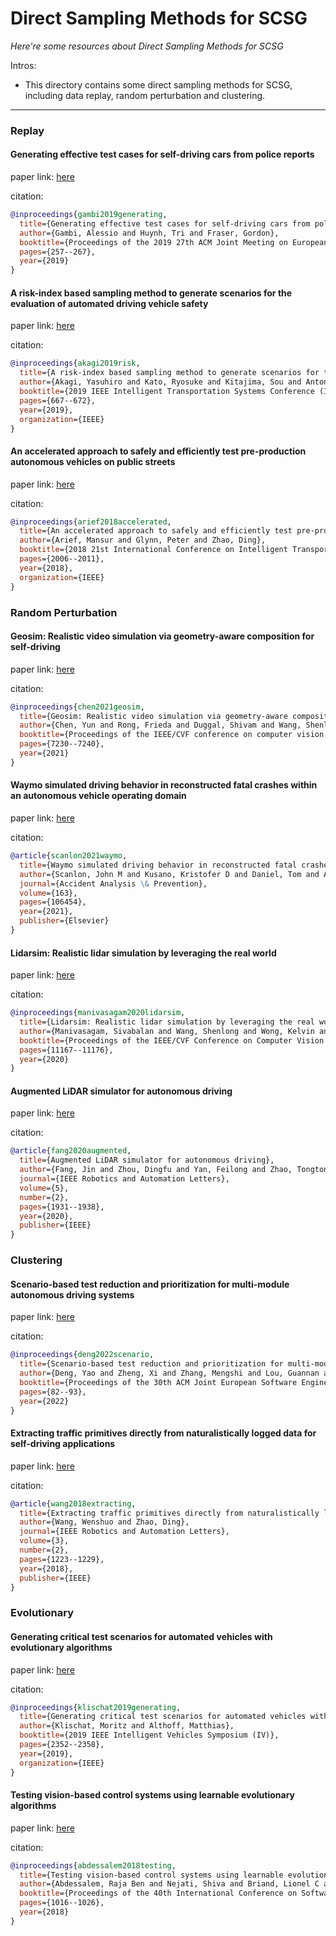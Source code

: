 # Direct Sampling Methods for SCSG
*Here're some resources about Direct Sampling Methods for SCSG*

Intros:

* This directory contains some direct sampling methods for SCSG, including data replay, random perturbation and clustering.

---

### Replay

#### Generating effective test cases for self-driving cars from police reports

paper link: [here](https://www.researchgate.net/profile/Alessio-Gambi/publication/335092283_Generating_effective_test_cases_for_self-driving_cars_from_police_reports/links/5d6d03a6a6fdcc547d726e2c/Generating-effective-test-cases-for-self-driving-cars-from-police-reports.pdf)

citation: 
```bibtex
@inproceedings{gambi2019generating,
  title={Generating effective test cases for self-driving cars from police reports},
  author={Gambi, Alessio and Huynh, Tri and Fraser, Gordon},
  booktitle={Proceedings of the 2019 27th ACM Joint Meeting on European Software Engineering Conference and Symposium on the Foundations of Software Engineering},
  pages={257--267},
  year={2019}
}
```

#### A risk-index based sampling method to generate scenarios for the evaluation of automated driving vehicle safety

paper link: [here](https://ieeexplore.ieee.org/abstract/document/8917311/)

citation: 
```bibtex
@inproceedings{akagi2019risk,
  title={A risk-index based sampling method to generate scenarios for the evaluation of automated driving vehicle safety},
  author={Akagi, Yasuhiro and Kato, Ryosuke and Kitajima, Sou and Antona-Makoshi, Jacobo and Uchida, Nobuyuki},
  booktitle={2019 IEEE Intelligent Transportation Systems Conference (ITSC)},
  pages={667--672},
  year={2019},
  organization={IEEE}
}
```
    
    

#### An accelerated approach to safely and efficiently test pre-production autonomous vehicles on public streets

paper link: [here](https://arxiv.org/pdf/1805.02114)

citation: 
```bibtex
@inproceedings{arief2018accelerated,
  title={An accelerated approach to safely and efficiently test pre-production autonomous vehicles on public streets},
  author={Arief, Mansur and Glynn, Peter and Zhao, Ding},
  booktitle={2018 21st International Conference on Intelligent Transportation Systems (ITSC)},
  pages={2006--2011},
  year={2018},
  organization={IEEE}
}
```
    


### Random Perturbation

#### Geosim: Realistic video simulation via geometry-aware composition for self-driving

paper link: [here](https://openaccess.thecvf.com/content/CVPR2021/papers/Chen_GeoSim_Realistic_Video_Simulation_via_Geometry-Aware_Composition_for_Self-Driving_CVPR_2021_paper.pdf)

citation: 
```bibtex
@inproceedings{chen2021geosim,
  title={Geosim: Realistic video simulation via geometry-aware composition for self-driving},
  author={Chen, Yun and Rong, Frieda and Duggal, Shivam and Wang, Shenlong and Yan, Xinchen and Manivasagam, Sivabalan and Xue, Shangjie and Yumer, Ersin and Urtasun, Raquel},
  booktitle={Proceedings of the IEEE/CVF conference on computer vision and pattern recognition},
  pages={7230--7240},
  year={2021}
}
```


#### Waymo simulated driving behavior in reconstructed fatal crashes within an autonomous vehicle operating domain

paper link: [here](https://www.sciencedirect.com/science/article/pii/S0001457521004851)

citation: 
```bibtex
@article{scanlon2021waymo,
  title={Waymo simulated driving behavior in reconstructed fatal crashes within an autonomous vehicle operating domain},
  author={Scanlon, John M and Kusano, Kristofer D and Daniel, Tom and Alderson, Christopher and Ogle, Alexander and Victor, Trent},
  journal={Accident Analysis \& Prevention},
  volume={163},
  pages={106454},
  year={2021},
  publisher={Elsevier}
}
```
    

#### Lidarsim: Realistic lidar simulation by leveraging the real world

paper link: [here](https://openaccess.thecvf.com/content_CVPR_2020/papers/Manivasagam_LiDARsim_Realistic_LiDAR_Simulation_by_Leveraging_the_Real_World_CVPR_2020_paper.pdf)

citation: 
```bibtex
@inproceedings{manivasagam2020lidarsim,
  title={Lidarsim: Realistic lidar simulation by leveraging the real world},
  author={Manivasagam, Sivabalan and Wang, Shenlong and Wong, Kelvin and Zeng, Wenyuan and Sazanovich, Mikita and Tan, Shuhan and Yang, Bin and Ma, Wei-Chiu and Urtasun, Raquel},
  booktitle={Proceedings of the IEEE/CVF Conference on Computer Vision and Pattern Recognition},
  pages={11167--11176},
  year={2020}
}
```
    
#### Augmented LiDAR simulator for autonomous driving

paper link: [here](https://arxiv.org/pdf/1811.07112)

citation: 
```bibtex
@article{fang2020augmented,
  title={Augmented LiDAR simulator for autonomous driving},
  author={Fang, Jin and Zhou, Dingfu and Yan, Feilong and Zhao, Tongtong and Zhang, Feihu and Ma, Yu and Wang, Liang and Yang, Ruigang},
  journal={IEEE Robotics and Automation Letters},
  volume={5},
  number={2},
  pages={1931--1938},
  year={2020},
  publisher={IEEE}
}
```


### Clustering

#### Scenario-based test reduction and prioritization for multi-module autonomous driving systems

paper link: [here](https://arxiv.org/pdf/2209.01546)

citation: 
```bibtex
@inproceedings{deng2022scenario,
  title={Scenario-based test reduction and prioritization for multi-module autonomous driving systems},
  author={Deng, Yao and Zheng, Xi and Zhang, Mengshi and Lou, Guannan and Zhang, Tianyi},
  booktitle={Proceedings of the 30th ACM Joint European Software Engineering Conference and Symposium on the Foundations of Software Engineering},
  pages={82--93},
  year={2022}
}
```
    

#### Extracting traffic primitives directly from naturalistically logged data for self-driving applications

paper link: [here](https://arxiv.org/pdf/1709.03553)

citation: 
```bibtex
@article{wang2018extracting,
  title={Extracting traffic primitives directly from naturalistically logged data for self-driving applications},
  author={Wang, Wenshuo and Zhao, Ding},
  journal={IEEE Robotics and Automation Letters},
  volume={3},
  number={2},
  pages={1223--1229},
  year={2018},
  publisher={IEEE}
}
```

### Evolutionary

#### Generating critical test scenarios for automated vehicles with evolutionary algorithms

paper link: [here](https://mediatum.ub.tum.de/doc/1486852/document.pdf)

citation: 
```bibtex
@inproceedings{klischat2019generating,
  title={Generating critical test scenarios for automated vehicles with evolutionary algorithms},
  author={Klischat, Moritz and Althoff, Matthias},
  booktitle={2019 IEEE Intelligent Vehicles Symposium (IV)},
  pages={2352--2358},
  year={2019},
  organization={IEEE}
}
```
    
#### Testing vision-based control systems using learnable evolutionary algorithms

paper link: [here](https://orbilu.uni.lu/bitstream/10993/33706/1/ICSE-Main-24.pdf)

citation: 
```bibtex
@inproceedings{abdessalem2018testing,
  title={Testing vision-based control systems using learnable evolutionary algorithms},
  author={Abdessalem, Raja Ben and Nejati, Shiva and Briand, Lionel C and Stifter, Thomas},
  booktitle={Proceedings of the 40th International Conference on Software Engineering},
  pages={1016--1026},
  year={2018}
}
```